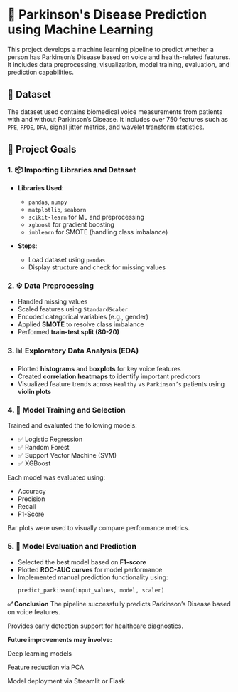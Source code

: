 # 🧠 Parkinson's Disease Prediction using Machine Learning

This project develops a machine learning pipeline to predict whether a person has Parkinson’s Disease based on voice and health-related features. It includes data preprocessing, visualization, model training, evaluation, and prediction capabilities.

## 📁 Dataset

The dataset used contains biomedical voice measurements from patients with and without Parkinson’s Disease. It includes over 750 features such as `PPE`, `RPDE`, `DFA`, signal jitter metrics, and wavelet transform statistics.

## 🎯 Project Goals

### 1. 📦 Importing Libraries and Dataset
- **Libraries Used**:
  - `pandas`, `numpy`
  - `matplotlib`, `seaborn`
  - `scikit-learn` for ML and preprocessing
  - `xgboost` for gradient boosting
  - `imblearn` for SMOTE (handling class imbalance)

- **Steps**:
  - Load dataset using `pandas`
  - Display structure and check for missing values

### 2. ⚙️ Data Preprocessing
- Handled missing values
- Scaled features using `StandardScaler`
- Encoded categorical variables (e.g., gender)
- Applied **SMOTE** to resolve class imbalance
- Performed **train-test split (80-20)**

### 3. 📊 Exploratory Data Analysis (EDA)
- Plotted **histograms** and **boxplots** for key voice features
- Created **correlation heatmaps** to identify important predictors
- Visualized feature trends across `Healthy` vs `Parkinson’s` patients using **violin plots**

### 4. 🤖 Model Training and Selection
Trained and evaluated the following models:
- ✅ Logistic Regression
- ✅ Random Forest
- ✅ Support Vector Machine (SVM)
- ✅ XGBoost

Each model was evaluated using:
- Accuracy
- Precision
- Recall
- F1-Score

Bar plots were used to visually compare performance metrics.

### 5. 🧪 Model Evaluation and Prediction
- Selected the best model based on **F1-score**
- Plotted **ROC-AUC curves** for model performance
- Implemented manual prediction functionality using:
  ```python
  predict_parkinson(input_values, model, scaler)

**✅ Conclusion**
The pipeline successfully predicts Parkinson’s Disease based on voice features.

Provides early detection support for healthcare diagnostics.

**Future improvements may involve:**

Deep learning models

Feature reduction via PCA

Model deployment via Streamlit or Flask
